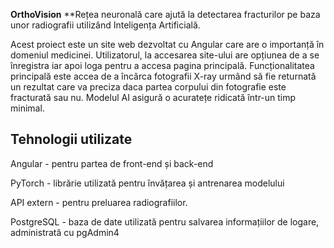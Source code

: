 **OrthoVision**
**Rețea neuronală care ajută la detectarea fracturilor pe baza unor radiografii utilizând Inteligența Artificială.

Acest proiect este un site web dezvoltat cu Angular care are o importanță în domeniul medicinei. Utilizatorul, la accesarea site-ului are opțiunea de a se înregistra iar apoi loga pentru a accesa pagina principală. Funcționalitatea principală este accea de a încărca fotografii X-ray urmând să fie returnată un rezultat care va preciza daca partea corpului din fotografie este fracturată sau nu. Modelul AI asigură o acuratețe ridicată într-un timp minimal.


## Tehnologii utilizate

Angular - pentru partea de front-end și back-end 

PyTorch - librărie utilizată pentru învățarea și antrenarea modelului

API extern - pentru preluarea radiografiilor.

PostgreSQL - baza de date utilizată pentru salvarea informațiilor de logare, administrată cu pgAdmin4

